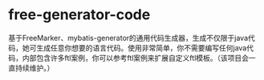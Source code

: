 # free-generator-code


基于FreeMarker、mybatis-generator的通用代码生成器，生成不仅限于java代码，她可生成任意你想要的语言代码。使用非常简单，你不需要编写任何java代码，内部包含许多ftl案例，你可以参考ftl案例来扩展自定义ftl模板。（该项目会一直持续维护。） 
